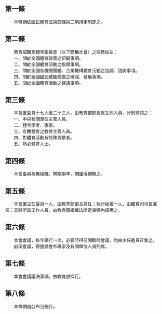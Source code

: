 第一條 
-------
　　本條例依國民體育法第四條第二項規定制定之。  


第二條 
-------
　　教育部國民體育委員會（以下簡稱本會）之任務如左：  
　　一、關於全國體育政策之研擬事項。  
　　二、關於全國體育活動之指導事項。  
　　三、關於全國各機關團體、企業機構體育活動之協調、諮詢事項。  
　　四、關於全國國民體能檢查之研究、發展事項。  
　　五、關於全國體育活動之建議事項。  


第三條 
-------
　　本會置委員十七人至二十三人，由教育部部長就左列人員，分別聘請之：  
　　一、中央有關單位主管人員。  
　　二、體育學者、專家。  
　　三、有關體育之教育主管人員。  
　　四、對體育活動有特殊貢獻者。  
　　五、熱心體育人士。  


第四條 
-------
　　本會委員為無給職，聘期兩年，期滿得續聘之。  


第五條 
-------
　　本會置主任委員一人，由教育部部長兼任；執行秘書一人，由體育司司長兼任；其餘所需工作人員，由教育部組織法所定員額內調用之。  


第六條 
-------
　　本會會議，每年舉行一次，必要時得召開臨時會議，均由主任委員召集之。  
　　前項會議，得邀請會外專家及有關單位人員列席。  


第七條 
-------
　　本會會議議決事項，由教育部採行。  


第八條 
-------
　　本條例自公布日施行。